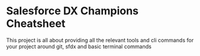 # Salesforce DX Champions Cheatsheet

This project is all about providing all the relevant tools and cli commands for your project around git, sfdx and basic terminal commands

